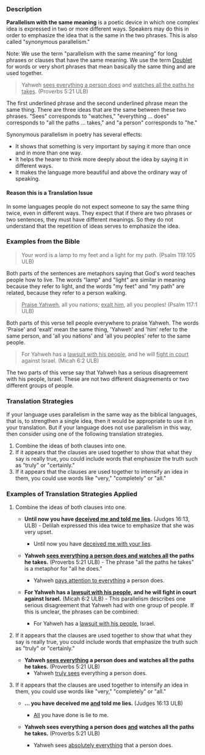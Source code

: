 
### Description

**Parallelism with the same meaning** is a poetic device in which one complex idea is expressed in two or more different ways. Speakers may do this in order to emphasize the idea that is the same in the two phrases. This is also called "synonymous parallelism." 

Note: We use the term "parallelism with the same meaning" for long phrases or clauses that have the same meaning.  We use the term  [Doublet](../figs-doublet/01.md) for words or very short phrases that mean basically the same thing and are used together. 
>Yahweh <u>sees everything a person does</u> and <u>watches all the paths he takes</u>. (Proverbs 5:21 ULB) 

The first underlined phrase and the second underlined phrase mean the same thing. There are three ideas that are the same between these two phrases. "Sees" corresponds to "watches," "everything ... does" corresponds to "all the paths ... takes," and "a person" corresponds to "he." 

Synonymous parallelism in poetry has several effects: 

* It shows that something is very important by saying it more than once and in more than one way. 
* It helps the hearer to think more deeply about the idea by saying it in different ways. 
* It makes the language more beautiful and above the ordinary way of speaking. 

#### Reason this is a Translation Issue

In some languages people do not expect someone to say the same thing twice, even in different ways. They expect that if there are two phrases or two sentences, they must have different meanings. So they  do not understand that the repetition of ideas serves to emphasize the idea. 

### Examples from the Bible

>Your word is a lamp to my feet and a light for my path. (Psalm 119:105 ULB) 

Both parts of the sentences are metaphors saying that God's word teaches people how to live. The words "lamp" and "light" are similar in meaning because they refer to light, and the words "my feet" and "my path" are related, because they refer to a person walking. 
><u>Praise Yahweh</u>, all you nations; <u>exalt him</u>, all you peoples! (Psalm 117:1 ULB)   

Both parts of this verse tell people everywhere to praise Yahweh. The words 'Praise' and 'exalt' mean the same thing, 'Yahweh' and 'him' refer to the same person, and 'all you nations' and 'all you peoples' refer to the same people.  
>For Yahweh has a <u>lawsuit with his people</u>, and he will <u>fight in court</u> against Israel. (Micah 6:2 ULB) 

The two parts of this verse say that Yahweh has a serious disagreement with his people, Israel. These are not two different disagreements or two different groups of people. 

### Translation Strategies

If your language uses parallelism in the same way as the biblical languages, that is, to strengthen a single idea, then it would be appropriate to use it in your translation. But if your language does not use parallelism in this way, then consider using one of the following translation strategies.

1. Combine the ideas of both clauses into one. 
1. If it appears that the clauses are used together to show that what they say is really true, you could include words that emphasize the truth such as "truly" or "certainly." 
1. If it appears that the clauses are used together to intensify an idea in them, you could use words like "very," "completely" or "all." 

### Examples of Translation Strategies Applied

1. Combine the ideas of both clauses into one. 

    * **Until now you have <u>deceived me and told me lies</u>.** (Judges 16:13, ULB) - Delilah expressed this idea twice to emphasize that she was very upset. 
        * Until now you have <u>deceived me with your lies</u>.

    * **Yahweh <u>sees everything a person does and watches all</u> the paths he takes.** (Proverbs 5:21 ULB) - The phrase "all the paths he takes" is a metaphor for "all he does."
        * Yahweh <u>pays attention to everything</u> a person does.

    * **For Yahweh has a <u>lawsuit with his people</u>, and he will fight in court against Israel.** (Micah 6:2 ULB) - This parallelism describes one serious disagreement that Yahweh had with one group of people. If this is unclear, the phrases can be combined:
        * For Yahweh has a <u>lawsuit with his people</u>, Israel.

2. If it appears that the clauses are used together to show that what they say is really true, you could include words that emphasize the truth such as "truly" or "certainly." 

    * **Yahweh <u>sees everything</u> a person does and watches all the paths he takes.** (Proverbs 5:21 ULB)
        * Yahweh <u>truly sees</u> everything a person does.

3. If it appears that the clauses are used together to intensify an idea in them, you could use words like "very," "completely" or "all." 

    * **... you have deceived me <u>and</u> told me lies.** (Judges 16:13 ULB)
        * <u>All</u> you have done is lie to me.

    * **Yahweh sees everything a person does <u>and</u> watches all the paths he takes.** (Proverbs 5:21 ULB)
        * Yahweh sees <u>absolutely everything</u> that a person does.

